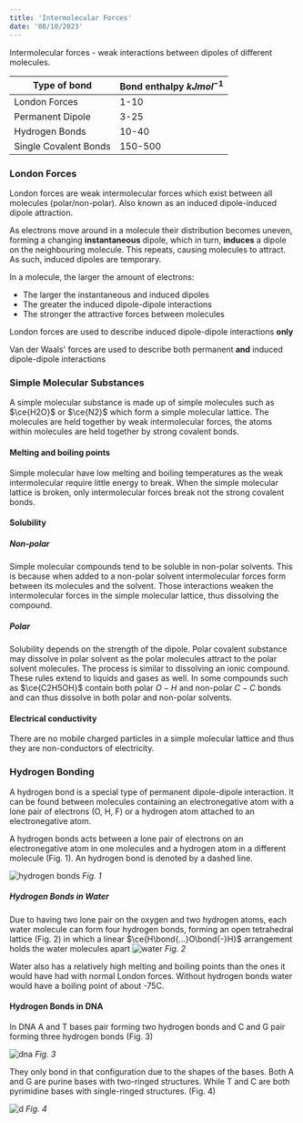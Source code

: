 ```yaml
---
title: 'Intermolecular Forces'
date: '08/10/2023'
---
```

<!--ID: 1724603671391-->


Intermolecular forces - weak interactions between dipoles of different molecules.

| Type of bond          | Bond enthalpy $kJmol^{-1}$ |
| ---------------       | ---------------            |
| London Forces         | 1-10                       |
| Permanent Dipole      | 3-25                       |
| Hydrogen Bonds        | 10-40                      |
| Single Covalent Bonds | 150-500                    |

### London Forces

London forces are weak intermolecular forces which exist between all molecules (polar/non-polar). Also known as an induced dipole-induced dipole attraction.

As electrons move around in a molecule their distribution becomes uneven, forming a changing __instantaneous__ dipole, which in turn, __induces__ a dipole on the neighbouring molecule. This repeats, causing molecules to attract. As such, induced dipoles are temporary. 

In a molecule, the larger the amount of electrons:
- The larger the instantaneous and induced dipoles
- The greater the induced dipole-dipole interactions
- The stronger the attractive forces between molecules

London forces are used to describe induced dipole-dipole interactions __only__

Van der Waals' forces are used to describe both permanent __and__ induced dipole-dipole interactions

### Simple Molecular Substances 

A simple molecular substance is made up of simple molecules such as $\ce{H2O}$ or $\ce{N2}$ which form a simple molecular lattice. The molecules are held together by weak intermolecular forces, the atoms within molecules are held together by strong covalent bonds. 

#### Melting and boiling points
Simple molecular have low melting and boiling temperatures as the weak intermolecular require little energy to break. When the simple molecular lattice is broken, only intermolecular forces break not the strong covalent bonds.

#### Solubility 

##### Non-polar

Simple molecular compounds tend to be soluble in non-polar solvents. This is because when added to a non-polar solvent intermolecular forces form between its molecules and the solvent. Those interactions weaken the intermolecular forces in the simple molecular lattice, thus dissolving the compound. 

##### Polar

Solubility depends on the strength of the dipole. Polar covalent substance may dissolve in polar solvent as the polar molecules attract to the polar solvent molecules. The process is similar to dissolving an ionic compound. These rules extend to liquids and gases as well. In some compounds such as $\ce{C2H5OH}$ contain both polar $O-H$ and non-polar $C-C$ bonds and can thus dissolve in both polar and non-polar solvents.

#### Electrical conductivity

There are no mobile charged particles in a simple molecular lattice and thus they are non-conductors of electricity. 

### Hydrogen Bonding 


A hydrogen bond is a special type of permanent dipole-dipole interaction. It can be found between molecules containing an electronegative atom with a lone pair of electrons (O, H, F) or a hydrogen atom attached to an electronegative atom.

A hydrogen bonds acts between a lone pair of electrons on an electronegative atom in one molecules and a hydrogen atom in a different molecule (Fig. 1). An hydrogen bond is denoted by a dashed line. 

![hydrogen bonds](/img/chem/9.png) 
*Fig. 1*

##### Hydrogen Bonds in Water

Due to having two lone pair on the oxygen and two hydrogen atoms, each water molecule can form four hydrogen bonds, forming an open tetrahedral lattice (Fig. 2)
in which a linear $\ce{H\bond{...}O\bond{-}H}$ arrangement holds the water molecules apart 
![water](/img/chem/10.png)
*Fig. 2*

Water also has a relatively high melting and boiling points than the ones it would have had with normal London forces. Without hydrogen bonds water would have a boiling point of about -75C.

#### Hydrogen Bonds in DNA

In DNA A and T bases pair forming two hydrogen bonds and C and G pair forming three hydrogen bonds (Fig. 3)

![dna](/img/chem/11.png) 
*Fig. 3*

They only bond in that configuration due to the shapes of the bases. Both A and G are purine bases with two-ringed structures. While T and C are both pyrimidine bases with single-ringed structures. (Fig. 4)

![d](/img/chem/12.png) 
*Fig. 4*
